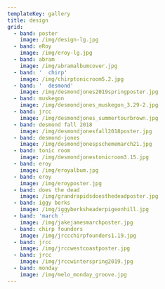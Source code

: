```yaml
---
templateKey: gallery
title: design
grid:
  - band: poster
    image: /img/design-lg.jpg
  - band: eRoy
    image: /img/eroy-lg.jpg
  - band: abram
    image: /img/abramalbumcover.jpg
  - band: '  chirp'
    image: /img/chirptonicroom5.2.jpg
  - band: '  desmond'
    image: /img/desmondjones2019springposter.jpg
  - band: muskegon
    image: /img/desmondjones_muskegon_3.29-2.jpg
  - band: jrcc
    image: /img/desmondjones_summertourbrown.jpg
  - band: desmond fall 2018
    image: /img/desmondjonesfall2018poster.jpg
  - band: desmond-jones
    image: /img/desmondjonespschememarch21.jpg
  - band: tonic room
    image: /img/desmondjonestonicroom3.15.jpg
  - band: eroy
    image: /img/eroyalbum.jpg
  - band: eroy
    image: /img/eroyposter.jpg
  - band: does the dead
    image: /img/grandrapidsdoesthedeadposter.jpg
  - band: iggy berks
    image: /img/iggyberksheaderpigeonhill.jpg
  - band: 'march '
    image: /img/jakejamesmarchposter.jpg
  - band: chirp founders
    image: /img/jrccchirpfounders1.19.jpg
  - band: jrcc
    image: /img/jrccwestcoastposter.jpg
  - band: jrcc
    image: /img/jrccwinterspring2019.jpg
  - band: monday
    image: /img/melo_monday_groove.jpg
---
```


